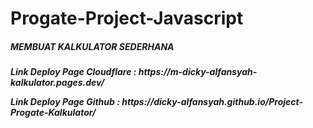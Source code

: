 # Progate-Project-Javascript
<h5>MEMBUAT KALKULATOR SEDERHANA<h5/>
<p>Link Deploy Page Cloudflare : https://m-dicky-alfansyah-kalkulator.pages.dev/</p>
<p>Link Deploy Page Github     : https://dicky-alfansyah.github.io/Project-Progate-Kalkulator/</P>
